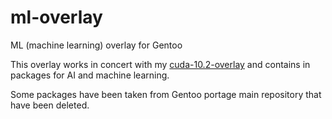 # ml-overlay
ML (machine learning) overlay for Gentoo

This overlay works in concert with my [cuda-10.2-overlay](https://github.com/Miriup/cuda-10.2-overlay) 
and contains in packages for AI and machine learning.

Some packages have been taken from Gentoo portage main repository that have been deleted.
